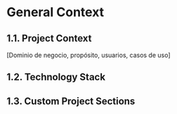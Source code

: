 # General Context

## 1.1. Project Context

[Dominio de negocio, propósito, usuarios, casos de uso]

## 1.2. Technology Stack

## 1.3. Custom Project Sections
